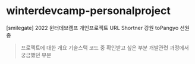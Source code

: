 # winterdevcamp-personalproject
[smilegate] 2022 윈터데브캠프 
개인프로젝트 URL Shortner
강원 toPangyo 선원종
>프로젝트에 대한 개요
>기술스택
>코드 중 확인받고 싶은 부분
>개발관련 과정에서 궁금했던 부분
